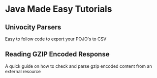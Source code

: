 # Java Made Easy Tutorials

## Univocity Parsers
Easy to follow code to export your POJO's to CSV

## Reading GZIP Encoded Response
A quick guide on how to check and parse gzip encoded content from an 
external resource

